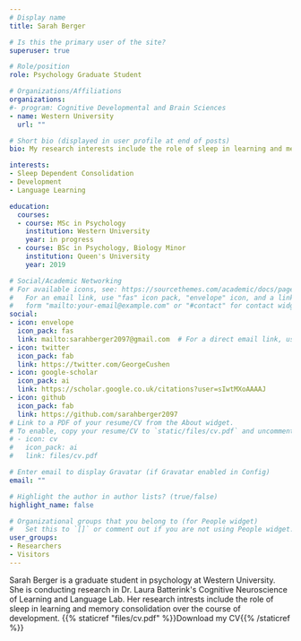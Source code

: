 ```yaml
---
# Display name
title: Sarah Berger

# Is this the primary user of the site?
superuser: true

# Role/position
role: Psychology Graduate Student

# Organizations/Affiliations
organizations:
#- program: Cognitive Developmental and Brain Sciences
- name: Western University
  url: ""

# Short bio (displayed in user profile at end of posts)
bio: My research interests include the role of sleep in learning and memory consolidation over the course of development.

interests:
- Sleep Dependent Consolidation
- Development
- Language Learning

education:
  courses:
  - course: MSc in Psychology
    institution: Western University
    year: in progress
  - course: BSc in Psychology, Biology Minor
    institution: Queen's University
    year: 2019

# Social/Academic Networking
# For available icons, see: https://sourcethemes.com/academic/docs/page-builder/#icons
#   For an email link, use "fas" icon pack, "envelope" icon, and a link in the
#   form "mailto:your-email@example.com" or "#contact" for contact widget.
social:
- icon: envelope
  icon_pack: fas
  link: mailto:sarahberger2097@gmail.com  # For a direct email link, use "mailto:test@example.org".
- icon: twitter
  icon_pack: fab
  link: https://twitter.com/GeorgeCushen
- icon: google-scholar
  icon_pack: ai
  link: https://scholar.google.co.uk/citations?user=sIwtMXoAAAAJ
- icon: github
  icon_pack: fab
  link: https://github.com/sarahberger2097
# Link to a PDF of your resume/CV from the About widget.
# To enable, copy your resume/CV to `static/files/cv.pdf` and uncomment the lines below.
# - icon: cv
#   icon_pack: ai
#   link: files/cv.pdf

# Enter email to display Gravatar (if Gravatar enabled in Config)
email: ""

# Highlight the author in author lists? (true/false)
highlight_name: false

# Organizational groups that you belong to (for People widget)
#   Set this to `[]` or comment out if you are not using People widget.
user_groups:
- Researchers
- Visitors
---
```


Sarah Berger is a graduate student in psychology at Western University. She is conducting research in Dr. Laura Batterink's Cognitive Neuroscience of Learning and Language Lab. Her research intrests include the role of sleep in learning and memory consolidation over the course of development. {{% staticref "files/cv.pdf" %}}Download my CV{{% /staticref %}}

